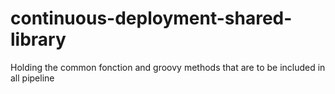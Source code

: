 # continuous-deployment-shared-library
Holding the common fonction and groovy methods that are to be included in all pipeline
